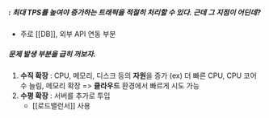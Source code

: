 ##### : 최대 TPS를 높여야 증가하는 트래픽을 적절히 처리할 수 있다. 근데 그 지점이 어딘데?
- 주로 [[DB]], 외부 API 연동 부분 

##### 문제 발생 부분을 급히 꺼보자. 
1) **수직 확장**
	: CPU, 메모리, 디스크 등의 **자원**을 증가 
		(ex) 더 빠른 CPU, CPU 코어수 늘림, 메모리 확장 
	=> **클라우드** 환경에서 빠르게 시도 가능 
2) **수평 확장** 
	: 서버를 추가로 투입 
	+ [[로드밸런서]] 사용